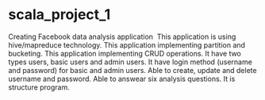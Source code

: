 # scala_project_1
Creating Facebook data analysis application 
This application is using hive/mapreduce technology.
This application implementing partition and bucketing.
This application implementing CRUD operations.
It have two types users, basic users and admin users.
It have login method (username and password) for basic and admin users.
Able to create, update and delete username and password.
Able to answear six analysis questions.
It is structure program.


